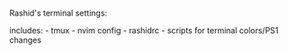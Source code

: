 Rashid's terminal settings:

includes:
	- tmux
	- nvim config
	- rashidrc
	- scripts for terminal colors/PS1 changes
